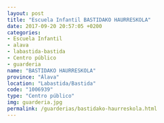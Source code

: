 ```yaml
---
layout: post
title: "Escuela Infantil BASTIDAKO HAURRESKOLA"
date: 2017-09-20 20:57:05 +0200
categories:
- Escuela Infantil
- alava
- labastida-bastida
- Centro público
- guarderia
name: "BASTIDAKO HAURRESKOLA"
province: "Álava"
location: "Labastida/Bastida"
code: "1006939"
type: "Centro público"
img: guarderia.jpg
permalink: /guarderias/bastidako-haurreskola.html
---
```

